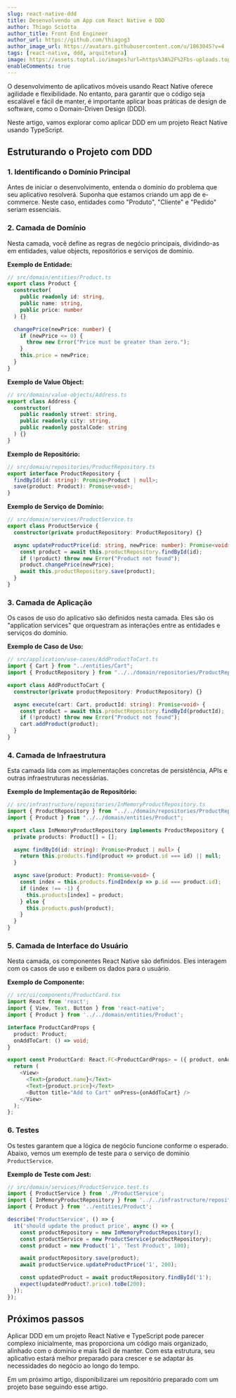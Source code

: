 ```yaml
---
slug: react-native-ddd
title: Desenvolvendo um App com React Native e DDD
author: Thiago Sciotta
author_title: Front End Engineer
author_url: https://github.com/thiagog3
author_image_url: https://avatars.githubusercontent.com/u/1863045?v=4
tags: [react-native, ddd, arquitetura]
image: https://assets.toptal.io/images?url=https%3A%2F%2Fbs-uploads.toptal.io%2Fblackfish-uploads%2Fcomponents%2Fblog_post_page%2F4084346%2Fcover_image%2Fregular_1708x683%2Fcover-cold-dive-into-react-native-a-beginners-tutorial-74999e68e345987346d006d8e8aa373c.png
enableComments: true
---
```


O desenvolvimento de aplicativos móveis usando React Native oferece agilidade e flexibilidade. No entanto, para garantir que o código seja escalável e fácil de manter, é importante aplicar boas práticas de design de software, como o Domain-Driven Design (DDD).

<!--truncate-->

Neste artigo, vamos explorar como aplicar DDD em um projeto React Native usando TypeScript.

## Estruturando o Projeto com DDD

### 1. **Identificando o Domínio Principal**

Antes de iniciar o desenvolvimento, entenda o domínio do problema que seu aplicativo resolverá. Suponha que estamos criando um app de e-commerce. Neste caso, entidades como "Produto", "Cliente" e "Pedido" seriam essenciais.

### 2. **Camada de Domínio**

Nesta camada, você define as regras de negócio principais, dividindo-as em entidades, value objects, repositórios e serviços de domínio.

**Exemplo de Entidade:**

```typescript
// src/domain/entities/Product.ts
export class Product {
  constructor(
    public readonly id: string,
    public name: string,
    public price: number
  ) {}

  changePrice(newPrice: number) {
    if (newPrice <= 0) {
      throw new Error("Price must be greater than zero.");
    }
    this.price = newPrice;
  }
}
```

**Exemplo de Value Object:**

```typescript
// src/domain/value-objects/Address.ts
export class Address {
  constructor(
    public readonly street: string,
    public readonly city: string,
    public readonly postalCode: string
  ) {}
}
```

**Exemplo de Repositório:**

```typescript
// src/domain/repositories/ProductRepository.ts
export interface ProductRepository {
  findById(id: string): Promise<Product | null>;
  save(product: Product): Promise<void>;
}
```

**Exemplo de Serviço de Domínio:**

```typescript
// src/domain/services/ProductService.ts
export class ProductService {
  constructor(private productRepository: ProductRepository) {}

  async updateProductPrice(id: string, newPrice: number): Promise<void> {
    const product = await this.productRepository.findById(id);
    if (!product) throw new Error("Product not found");
    product.changePrice(newPrice);
    await this.productRepository.save(product);
  }
}
```

### 3. **Camada de Aplicação**

Os casos de uso do aplicativo são definidos nesta camada. Eles são os "application services" que orquestram as interações entre as entidades e serviços do domínio.

**Exemplo de Caso de Uso:**

```typescript
// src/application/use-cases/AddProductToCart.ts
import { Cart } from "../entities/Cart";
import { ProductRepository } from "../../domain/repositories/ProductRepository";

export class AddProductToCart {
  constructor(private productRepository: ProductRepository) {}

  async execute(cart: Cart, productId: string): Promise<void> {
    const product = await this.productRepository.findById(productId);
    if (!product) throw new Error("Product not found");
    cart.addProduct(product);
  }
}
```

### 4. **Camada de Infraestrutura**

Esta camada lida com as implementações concretas de persistência, APIs e outras infraestruturas necessárias.

**Exemplo de Implementação de Repositório:**

```typescript
// src/infrastructure/repositories/InMemoryProductRepository.ts
import { ProductRepository } from "../../domain/repositories/ProductRepository";
import { Product } from "../../domain/entities/Product";

export class InMemoryProductRepository implements ProductRepository {
  private products: Product[] = [];

  async findById(id: string): Promise<Product | null> {
    return this.products.find(product => product.id === id) || null;
  }

  async save(product: Product): Promise<void> {
    const index = this.products.findIndex(p => p.id === product.id);
    if (index !== -1) {
      this.products[index] = product;
    } else {
      this.products.push(product);
    }
  }
}
```

### 5. **Camada de Interface do Usuário**

Nesta camada, os componentes React Native são definidos. Eles interagem com os casos de uso e exibem os dados para o usuário.

**Exemplo de Componente:**

```typescript
// src/ui/components/ProductCard.tsx
import React from 'react';
import { View, Text, Button } from 'react-native';
import { Product } from '../../domain/entities/Product';

interface ProductCardProps {
  product: Product;
  onAddToCart: () => void;
}

export const ProductCard: React.FC<ProductCardProps> = ({ product, onAddToCart }) => {
  return (
    <View>
      <Text>{product.name}</Text>
      <Text>{product.price}</Text>
      <Button title="Add to Cart" onPress={onAddToCart} />
    </View>
  );
};
```

### 6. **Testes**

Os testes garantem que a lógica de negócio funcione conforme o esperado. Abaixo, vemos um exemplo de teste para o serviço de domínio `ProductService`.

**Exemplo de Teste com Jest:**

```typescript
// src/domain/services/ProductService.test.ts
import { ProductService } from './ProductService';
import { InMemoryProductRepository } from '../../infrastructure/repositories/InMemoryProductRepository';
import { Product } from '../entities/Product';

describe('ProductService', () => {
  it('should update the product price', async () => {
    const productRepository = new InMemoryProductRepository();
    const productService = new ProductService(productRepository);
    const product = new Product('1', 'Test Product', 100);

    await productRepository.save(product);
    await productService.updateProductPrice('1', 200);

    const updatedProduct = await productRepository.findById('1');
    expect(updatedProduct?.price).toBe(200);
  });
});
```

## Próximos passos

Aplicar DDD em um projeto React Native e TypeScript pode parecer complexo inicialmente, mas proporciona um código mais organizado, alinhado com o domínio e mais fácil de manter. Com esta estrutura, seu aplicativo estará melhor preparado para crescer e se adaptar às necessidades do negócio ao longo do tempo.

Em um próximo artigo, disponibilizarei um repositório preparado com um projeto base seguindo esse artigo.
